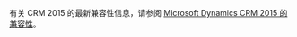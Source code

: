 有关 CRM 2015 的最新兼容性信息，请参阅 [Microsoft Dynamics CRM 2015 的兼容性](https://support.microsoft.com/en-us/kb/3018360)。